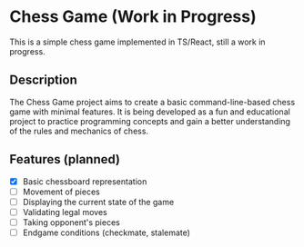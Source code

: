 # Chess Game (Work in Progress)

This is a simple chess game implemented in TS/React, still a work in progress.

## Description

The Chess Game project aims to create a basic command-line-based chess game with minimal features. It is being developed as a fun and educational project to practice programming concepts and gain a better understanding of the rules and mechanics of chess.

## Features (planned)

- [x] Basic chessboard representation
- [ ] Movement of pieces 
- [ ] Displaying the current state of the game
- [ ] Validating legal moves
- [ ] Taking opponent's pieces
- [ ] Endgame conditions (checkmate, stalemate)
